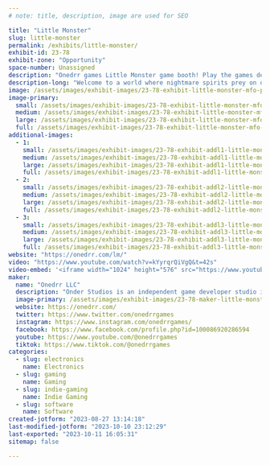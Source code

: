 ```yaml
---
# note: title, description, image are used for SEO

title: "Little Monster"
slug: little-monster
permalink: /exhibits/little-monster/
exhibit-id: 23-78
exhibit-zone: "Opportunity"
space-number: Unassigned
description: "Onedrr games Little Monster game booth! Play the games demo and grab some free stuff!"
description-long: "Welcome to a world where nightmare spirits prey on our dreams, and the monster under our bed is here to help! In Little Monster, you play as Stormy, an underdog who’s thrust into the spotlight when his world and ours is threaten by these spirits. Come play the game demo, speak with the sole developer of the game, and sign up to receive free stuff! "
image: /assets/images/exhibit-images/23-78-exhibit-little-monster-mfo-primary-large.png
image-primary: 
  small: /assets/images/exhibit-images/23-78-exhibit-little-monster-mfo-primary-small.png
  medium: /assets/images/exhibit-images/23-78-exhibit-little-monster-mfo-primary-medium.png
  large: /assets/images/exhibit-images/23-78-exhibit-little-monster-mfo-primary-large.png
  full: /assets/images/exhibit-images/23-78-exhibit-little-monster-mfo-primary-full.png
additional-images: 
  - 1:
    small: /assets/images/exhibit-images/23-78-exhibit-addl1-little-monster-mfo1-small.png
    medium: /assets/images/exhibit-images/23-78-exhibit-addl1-little-monster-mfo1-medium.png
    large: /assets/images/exhibit-images/23-78-exhibit-addl1-little-monster-mfo1-large.png
    full: /assets/images/exhibit-images/23-78-exhibit-addl1-little-monster-mfo1-full.png
  - 2:
    small: /assets/images/exhibit-images/23-78-exhibit-addl2-little-monster-mfo2-small.png
    medium: /assets/images/exhibit-images/23-78-exhibit-addl2-little-monster-mfo2-medium.png
    large: /assets/images/exhibit-images/23-78-exhibit-addl2-little-monster-mfo2-large.png
    full: /assets/images/exhibit-images/23-78-exhibit-addl2-little-monster-mfo2-full.png
  - 3:
    small: /assets/images/exhibit-images/23-78-exhibit-addl3-little-monster-mfo3-small.png
    medium: /assets/images/exhibit-images/23-78-exhibit-addl3-little-monster-mfo3-medium.png
    large: /assets/images/exhibit-images/23-78-exhibit-addl3-little-monster-mfo3-large.png
    full: /assets/images/exhibit-images/23-78-exhibit-addl3-little-monster-mfo3-full.png
website: "https://onedrr.com/lm/"
video: "https://www.youtube.com/watch?v=kYyrqrQiVgQ&t=42s"
video-embed: '<iframe width="1024" height="576" src="https://www.youtube.com/embed/kYyrqrQiVgQ?feature=oembed" frameborder="0" allow="accelerometer; autoplay; clipboard-write; encrypted-media; gyroscope; picture-in-picture; web-share" allowfullscreen title="Little Monster at GCX 2023!"></iframe>'
maker: 
  name: "Onedrr LLC"
  description: "Onder Studios is an independent game developer studio in Florida. In 2022 Onedrr Studios published its first puzzle game called Cross 4 for free. Since then, Onedrr, pronounced “wonder”, has been hard at work on Little Monster, a — fast paced and fun — beat 'em up game. Our mission is to create rich story driven gameplay with narrative and gameplay at the forefront. We want to build memorable worlds, characters, and experiences that will be cherished by gamers for years to come."
  image-primary: /assets/images/exhibit-images/23-78-maker-little-monster-onedrr-logo-black-medium.png
  website: https://onedrr.com/
  twitter: https://www.twitter.com/onedrrgames
  instagram: https://www.instagram.com/onedrrgames/
  facebook: https://www.facebook.com/profile.php?id=100086920286594
  youtube: https://www.youtube.com/@onedrrgames
  tiktok: https://www.tiktok.com/@onedrrgames
categories: 
  - slug: electronics
    name: Electronics
  - slug: gaming
    name: Gaming
  - slug: indie-gaming
    name: Indie Gaming
  - slug: software
    name: Software
created-jotform: "2023-08-27 13:14:18"
last-modified-jotform: "2023-10-10 23:12:29"
last-exported: "2023-10-11 16:05:31"
sitemap: false

---
```

